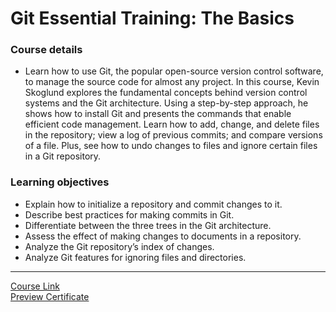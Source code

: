 # Git Essential Training: The Basics
### Course details
- Learn how to use Git, the popular open-source version control software, to manage the source code for almost any project. In this course, Kevin Skoglund explores the fundamental concepts behind version control systems and the Git architecture. Using a step-by-step approach, he shows how to install Git and presents the commands that enable efficient code management. Learn how to add, change, and delete files in the repository; view a log of previous commits; and compare versions of a file. Plus, see how to undo changes to files and ignore certain files in a Git repository.

### Learning objectives
- Explain how to initialize a repository and commit changes to it.
- Describe best practices for making commits in Git.
- Differentiate between the three trees in the Git architecture.
- Assess the effect of making changes to documents in a repository.
- Analyze the Git repository’s index of changes.
- Analyze Git features for ignoring files and directories.
-------------------------------
[Course Link](https://www.linkedin.com/learning/git-essential-training-the-basics)
<br>[Preview Certificate](https://www.linkedin.com/learning/certificates/9381b19a356f432074b3045c42eeb7b6f85344f3a68ccbc6822970758d512998?trk=share_certificate&lipi=urn%3Ali%3Apage%3Ad_flagship3_profile_view_base_certifications_details%3BLr0VEG%2B4SqeHr4htJX%2FuhQ%3D%3D)